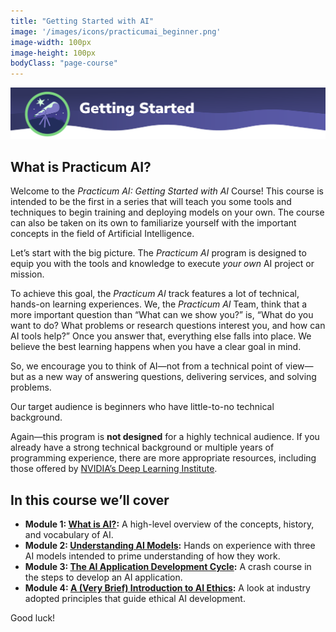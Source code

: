 ```yaml
---
title: "Getting Started with AI"
image: '/images/icons/practicumai_beginner.png'
image-width: 100px
image-height: 100px
bodyClass: "page-course"
---
```


![Getting Started banner](/images/StartHere.png)

## What is Practicum AI?

Welcome to the *Practicum AI: Getting Started with AI* Course! This course is intended to be the first in a series that will teach you some tools and techniques to begin training and deploying models on your own. The course can also be taken on its own to familiarize yourself with the important concepts in the field of Artificial Intelligence.

Let’s start with the big picture. The *Practicum AI* program is designed to equip you with the tools and knowledge to execute *your own* AI project or mission.

To achieve this goal, the *Practicum AI* track features a lot of technical, hands-on learning experiences. We, the *Practicum AI* Team, think that a more important question than “What can we show you?” is, “What do you want to do? What problems or research questions interest you, and how can AI tools help?” Once you answer that, everything else falls into place. We believe the best learning happens when you have a clear goal in mind.

So, we encourage you to think of AI—not from a technical point of view—but as a new way of answering questions, delivering services, and solving problems.

Our target audience is beginners who have little-to-no technical background.

Again—this program is **not designed** for a highly technical audience. If you already have a strong technical background or multiple years of programming experience, there are more appropriate resources, including those offered by [NVIDIA’s Deep Learning Institute](https://www.nvidia.com/en-us/training/online/).

## In this course we’ll cover

* **Module 1: [What is AI?](01_what_is_ai.md):** A high-level overview of the concepts, history, and vocabulary of AI.
* **Module 2: [Understanding AI Models](02_understanding_ai_models.md):** Hands on experience with three AI models intended to prime understanding of how they work.
* **Module 3: [The AI Application Development Cycle](03_ai_dev_cycle.md):** A crash course in the steps to develop an AI application.
* **Module 4: [A (Very Brief) Introduction to AI Ethics](04_ai_ethics.md):** A look at industry adopted principles that guide ethical AI development.

Good luck!
